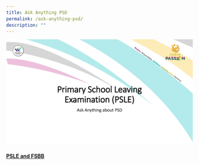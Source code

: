 ```yaml
---
title: Ask Anything PSD
permalink: /ask-anything-psd/
description: ""
---
```

![PSLE and FSBB](/images/Ask%20Anything%20PSD/1_psle%20and%20fsbb_page_01.jpg)
#### [PSLE and FSBB](/files/PSD/2023/1_psle%20and%20fsbb.pdf)